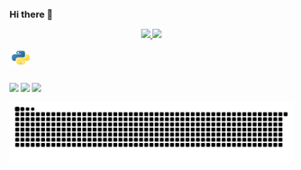 ### Hi there 👋
<div align="center">
  <a href="https://github.com/KevinLoganCamargo">
  <img height="180em" src="https://github-readme-stats.vercel.app/api?username=KevinLoganCamargo&show_icons=true&theme=dracula&include_all_commits=true&count_private=true"/>
  <img height="160em" src="https://github-readme-stats.vercel.app/api/top-langs/?username=KevinLoganCamargo&layout=compact&langs_count=7&theme=dracula"/>
</div>
<div style="display: inline_block"><br>
  <img align="center" alt="logan-Python" height="30" width="40" src="https://raw.githubusercontent.com/devicons/devicon/master/icons/python/python-original.svg">
</div>
  
  ##
 
<div> 
  <a href="https://www.instagram.com/kevin_log4n/" target="_blank"><img src="https://img.shields.io/badge/-Instagram-%23E4405F?style=for-the-badge&logo=instagram&logoColor=white" target="_blank"></a>
  <a href = "mailto:kevinlogancamargo77@gmail.com"><img src="https://img.shields.io/badge/-Gmail-%23333?style=for-the-badge&logo=gmail&logoColor=white" target="_blank"></a>
  <a href="https://www.linkedin.com/in/kevin-logan-9b0732212/" target="_blank"><img src="https://img.shields.io/badge/-LinkedIn-%230077B5?style=for-the-badge&logo=linkedin&logoColor=white" target="_blank"></a> 
 
  ![Snake animation](https://github.com/KevinLoganCamargo/KevinLoganCamargo/blob/output/github-contribution-grid-snake.svg)
 
</div>

